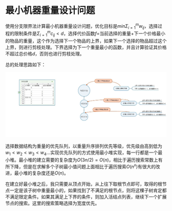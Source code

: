 # 最小机器重量设计问题
使用分支限界法计算最小机器重量设计问题，优化目标是$min\Sigma_{i=1}^{m}w_{ij}$，选择过程的限制条件是$\Sigma_{i=1}^{m}c_{ij}<d$，选择代价函数$f$=当前选择的重量+下一个价格最小的物品的重量，这个作为选择下一个物品的上界，如果下一个选择的物品超过这个上界，则进行剪枝处理。下界选择为下一个重量最小的函数，并且计算验证其价格不超过总价格$d$，否则也进行剪枝处理。

总的处理思路如下：

![图1](../img/6-2图片1.jpg)

选择数据结构为重量的优先队列，以重量升序排列优先等级，优先级由高到低为$w_1<w_2<w_3<w_4...$实现优先队列的方式使用最小堆实现，每一行都是一个最小堆。最小堆的建立需要的复杂度为$O(3n/2)=O(n)$，相比于遍历搜索常数上有所下降，但是在求解多个子树最小值问题上面相比于遍历搜索$O(n^x)$有很大的改进，最小堆的复杂度还是$O(n)$。

在建立好最小堆之后，我只需要从顶点开始，从上往下取根节点即可，取得的根节点一定是该子树中重量最小的，如果找到了不满足的根节点，则将这棵子树肯定都不满足限定条件。如果其满足上下界的条件，则加入活结点列表，继续下一个扩展节点的搜索。这里的搜索策略选择为宽度优先。 
